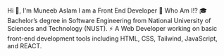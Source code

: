 Hi 👋, I'm Muneeb Aslam
I am a Front End Developer
🤔 Who Am I!?
🎓 Bachelor’s degree in Software Engineering from National University of Sciences and Technology (NUST).
⚡️ A Web Developer working on basic front-end development tools including HTML, CSS, Tailwind, JavaScript, and REACT.

